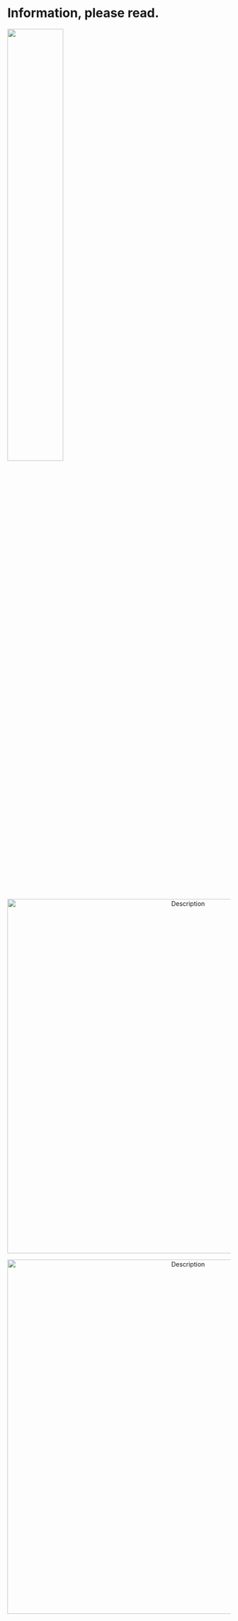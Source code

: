 # Information, please read.
<img src="https://i.postimg.cc/kgnmctR2/Picsart-25-05-28-17-41-21-678.png" width=50% height=50%>
<p align="center">
    <img src="https://i.postimg.cc/wTXr9n0G/67dgnu-fliter-x-rays-channel-all-mode-normal.png" alt="Description" width="800">
</p>
<p align="center">
    <img src="https://i.postimg.cc/9Qcn01kF/Untitled282-20250529171718-fliter-x-rays-channel-all-mode-normal.png" alt="Description" width="800">
</p>
